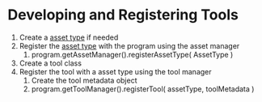 # Developing and Registering Tools

1. Create a [asset type](assets.md) if needed
1. Register the [asset type](assets.md) with the program using the asset manager
	1. program.getAssetManager().registerAssetType( AssetType )
1. Create a tool class
1. Register the tool with a asset type using the tool manager
	1. Create the tool metadata object
	1. program.getToolManager().registerTool( assetType, toolMetadata )

